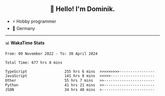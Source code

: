 <h2 align="center">👋 Hello! I'm Dominik.</h2>

- ⚡ Hobby programmer
- 📍 Germany

---
📊 **WakaTime Stats**
<!--START_SECTION:waka-->

```txt
From: 09 November 2022 - To: 30 April 2024

Total Time: 677 hrs 8 mins

TypeScript                 255 hrs 6 mins  >>>>>>>>>----------------   37.68 %
JavaScript                 141 hrs 8 mins  >>>>>--------------------   20.84 %
Other                      55 hrs 7 mins   >>-----------------------   08.14 %
Python                     41 hrs 21 mins  >>-----------------------   06.11 %
JSON                       34 hrs 40 mins  >------------------------   05.12 %
```

<!--END_SECTION:waka-->
